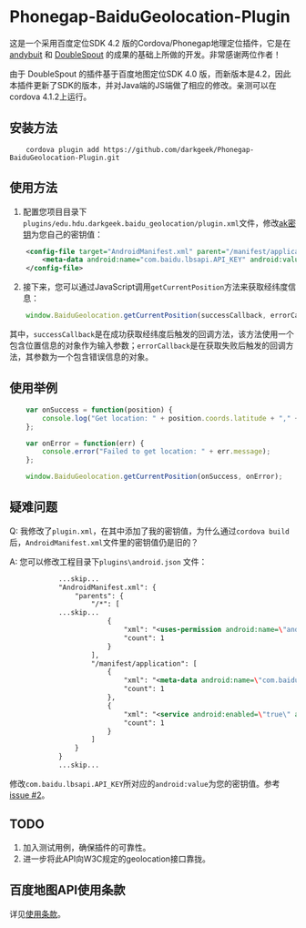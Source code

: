 Phonegap-BaiduGeolocation-Plugin
================================

这是一个采用百度定位SDK 4.2 版的Cordova/Phonegap地理定位插件，它是在 [andybuit](https://github.com/andybuit/phonegap-baidu-location) 和 [DoubleSpout](https://github.com/DoubleSpout/phonegap_baidu_sdk_location) 的成果的基础上所做的开发。非常感谢两位作者！

由于 DoubleSpout 的插件基于百度地图定位SDK 4.0 版，而新版本是4.2，因此本插件更新了SDK的版本，并对Java端的JS端做了相应的修改。亲测可以在cordova 4.1.2上运行。

## 安装方法

```shell
    cordova plugin add https://github.com/darkgeek/Phonegap-BaiduGeolocation-Plugin.git
```

## 使用方法

1) 配置您项目目录下`plugins/edu.hdu.darkgeek.baidu_geolocation/plugin.xml`文件，修改[ak密钥](http://lbsyun.baidu.com/apiconsole/key?application=key)为您自己的密钥值：

```xml
    <config-file target="AndroidManifest.xml" parent="/manifest/application">
        <meta-data android:name="com.baidu.lbsapi.API_KEY" android:value="您的密钥" />
    </config-file>
```

2) 接下来，您可以通过JavaScript调用`getCurrentPosition`方法来获取经纬度信息：

``` javascript
    window.BaiduGeolocation.getCurrentPosition(successCallback, errorCallback);
```

其中，`successCallback`是在成功获取经纬度后触发的回调方法，该方法使用一个包含位置信息的对象作为输入参数；`errorCallback`是在获取失败后触发的回调方法，其参数为一个包含错误信息的对象。

## 使用举例

```javascript
    var onSuccess = function(position) {
        console.log("Get location: " + position.coords.latitude + "," + position.coords.longitude);
    };

    var onError = function(err) {
        console.error("Failed to get location: " + err.message);
    };

    window.BaiduGeolocation.getCurrentPosition(onSuccess, onError);
```

## 疑难问题

Q: 我修改了`plugin.xml`，在其中添加了我的密钥值，为什么通过`cordova build`后，`AndroidManifest.xml`文件里的密钥值仍是旧的？

A: 您可以修改工程目录下`plugins\android.json` 文件：

```xml
            ...skip...
            "AndroidManifest.xml": {
                "parents": {
                    "/*": [
            ...skip...
                        {
                            "xml": "<uses-permission android:name=\"android.permission.READ_LOGS\" />",
                            "count": 1
                        }
                    ],
                    "/manifest/application": [
                        {
                            "xml": "<meta-data android:name=\"com.baidu.lbsapi.API_KEY\" android:value=\"keys\" />",
                            "count": 1
                        },
                        {
                            "xml": "<service android:enabled=\"true\" android:name=\"com.baidu.location.f\" android:process=\":remote\"></service>",
                            "count": 1
                        }
                    ]
                }
            }
            ...skip...
```

修改`com.baidu.lbsapi.API_KEY`所对应的`android:value`为您的密钥值。参考 [issue #2](../../issues/2)。
 
## TODO

1. 加入测试用例，确保插件的可靠性。
2. 进一步将此API向W3C规定的geolocation接口靠拢。

## 百度地图API使用条款

详见[使用条款](http://developer.baidu.com/map/index.php?title=open/law)。
